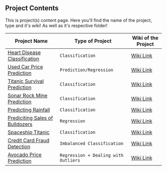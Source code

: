 ## Project Contents
This is project(s) content page. Here you'll find the name of the project, type and it's wiki! As well as it's respective folder! 

| Project Name                                                                                                                                                      | Type of Project                                   |Wiki of the  Project                                                                                                                                        |
|-------------------------------------------------------------------------------------------------------------------------------------------------------------------|---------------------------------------------------|------------------------------------------------------------------------------------------------------------------------------------------------------------|
| [Heart Disease Classification](https://github.com/muhammadanas0716/Machine-Learning-101/tree/main/Heart%20Disease%20Classification)                      | `Classification`                                  | [Wiki Link](https://github.com/muhammadanas0716/Machine-Learning-101/wiki/Heart-Disease-Classification)                                                             |
| [Used Car Price Prediction](https://github.com/muhammadanas0716/Machine-Learning-101/tree/main/Used%20Car%20Price%20Prediction)                          | `Prediction/Regression`                           | [Wiki Link](https://github.com/muhammadanas0716/Machine-Learning-101/wiki/Used-Car-Price-Prediction)                                                                |
| [Titanic Survival Prediction](https://github.com/muhammadanas0716/Machine-Learning-101/tree/main/Titanic%20-%20Machine%20Learning%20from%20Disaster)     | `Classification`                                  | [Wiki Link](https://github.com/muhammadanas0716/Machine-Learning-101/wiki/Titanic-Machine-Learning-from-Disaster)                                                   |
| [Sonar Rock Mine Prediction](https://github.com/muhammadanas0muhammadanas0716-patch-1716/Machine-Learning-101/tree/main/Sonar%20Rock%20Mine%20Prediction)| `Classification`                                  | [Wiki Link](https://github.com/muhammadanas0716/Machine-Learning-101/wiki/Sonar-Rock-Mine-Prediction)                                                               |
| [Predicting Rainfall](https://github.com/muhammadanas0716/Machine-Learning-101/tree/main/Rainfall%20Prediction)                                          | `Classification`                                  | [Wiki Link](https://github.com/muhammadanas0716/Machine-Learning-101/wiki/Predicting-Rainfall)                                                                      |
| [Prediciting Sales of Bulldozers](https://github.com/muhammadanas0716/Machine-Learning-101/tree/main/Predicting%20Bulldozer%20Sale%20Prices)             | `Regression`                                      | [Wiki Link](https://github.com/muhammadanas0716/Machine-Learning-101/wiki/Prediciting-Sales-of-Bulldozers)                                                          |
| [Spaceship Titanic](https://github.com/muhammadanas0716/Machine-Learning-101/tree/main/Spaceship%20Titanic)                                              | `Classification`                                  | [Wiki Link](https://github.com/muhammadanas0716/Machine-Learning-101/wiki/Spaceship-Titanic)                                                                        |
| [Credit Card Fraud Detection](https://github.com/muhammadanas0716/Machine-Learning-101/tree/main/Credit%20Card%20Fraud%20Detection)                      | `Imbalanced Classification`                       | [Wiki Link](https://github.com/muhammadanas0716/Machine-Learning-101/wiki/Credit-Card-Fraud-Detection)                                                              | 
| [Avocado Price Prediction](https://github.com/muhammadanas0716/Machine-Learning-101/tree/main/Avocado%20Price%20Prediction)                              | `Regression + Dealing with Outliers`              | [Wiki Link](https://github.com/muhammadanas0716/Machine-Learning-101/wiki/Avocado-Price-Predictions)                                                                 | 
